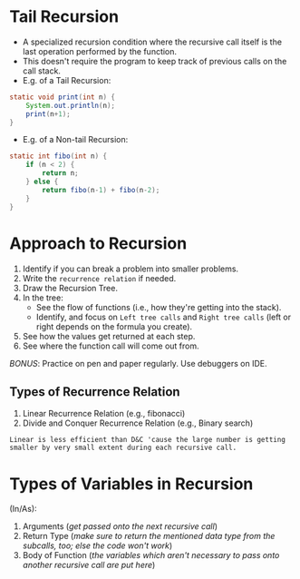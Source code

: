 # **Tail Recursion**
- A specialized recursion condition where the recursive call itself is the last operation performed by the function. 
- This doesn't require the program to keep track of previous calls on the call stack.
- E.g. of a Tail Recursion:
```java
static void print(int n) {
    System.out.println(n);
    print(n+1);
}
```
- E.g. of a Non-tail Recursion:
```java
static int fibo(int n) {
    if (n < 2) {
        return n;
    } else {
        return fibo(n-1) + fibo(n-2);
    }
}
```

# **Approach to Recursion**
1. Identify if you can break a problem into smaller problems.
2. Write the `recurrence relation` if needed.
3. Draw the Recursion Tree.
4. In the tree: 
   - See the flow of functions (i.e., how they're getting into the stack).
   - Identify, and focus on `Left tree calls` and `Right tree calls` (left or right depends on the formula you create).
5. See how the values get returned at each step.
6. See where the function call will come out from. 

*BONUS*: Practice on pen and paper regularly. Use debuggers on IDE.

## **Types of Recurrence Relation**
1. Linear Recurrence Relation (e.g., fibonacci)
2. Divide and Conquer Recurrence Relation (e.g., Binary search)

`Linear is less efficient than D&C 'cause the large number is getting smaller by very small extent during each recursive call.`

# **Types of Variables in Recursion**
(In/As):
1. Arguments (*get passed onto the next recursive call*)
2. Return Type (*make sure to return the mentioned data type from the subcalls, too; else the code won't work*)
3. Body of Function (*the variables which aren't necessary to pass onto another recursive call are put here*)
